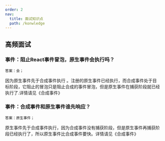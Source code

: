 ```yaml
---
order: 2  
nav:
  title: 面试知识点
  path: /konwledge
---
```


## 高频面试

### 事件：阻止React事件冒泡，原生事件会执行吗？
`答案：会；`

因为原生事件先于合成事件执行 。注册的原生事件已经执行，而合成事件处于目标阶段，它阻止的冒泡只是阻止合成的事件冒泡，但是原生事件在捕获阶段就已经执行了.详情请见《合成事件》

### 事件：合成事件和原生事件谁先响应？
`答案：原生事件；`

原生事件先于合成事件执行，因为合成事件没有捕获阶段，但是原生事件再捕获阶段已经执行了，所以原生事件比合成事件要快。详情请见《合成事件》
